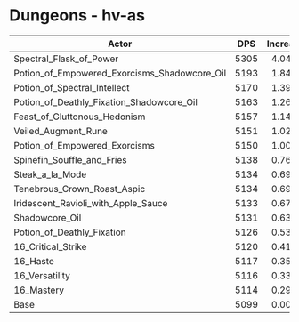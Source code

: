 # Dungeons - hv-as
| Actor | DPS | Increase |
|---|:---:|:---:|
|Spectral_Flask_of_Power|5305|4.04%|
|Potion_of_Empowered_Exorcisms_Shadowcore_Oil|5193|1.84%|
|Potion_of_Spectral_Intellect|5170|1.39%|
|Potion_of_Deathly_Fixation_Shadowcore_Oil|5163|1.26%|
|Feast_of_Gluttonous_Hedonism|5157|1.14%|
|Veiled_Augment_Rune|5151|1.02%|
|Potion_of_Empowered_Exorcisms|5150|1.00%|
|Spinefin_Souffle_and_Fries|5138|0.76%|
|Steak_a_la_Mode|5134|0.69%|
|Tenebrous_Crown_Roast_Aspic|5134|0.69%|
|Iridescent_Ravioli_with_Apple_Sauce|5133|0.67%|
|Shadowcore_Oil|5131|0.63%|
|Potion_of_Deathly_Fixation|5126|0.53%|
|16_Critical_Strike|5120|0.41%|
|16_Haste|5117|0.35%|
|16_Versatility|5116|0.33%|
|16_Mastery|5114|0.29%|
|Base|5099|0.00%|
